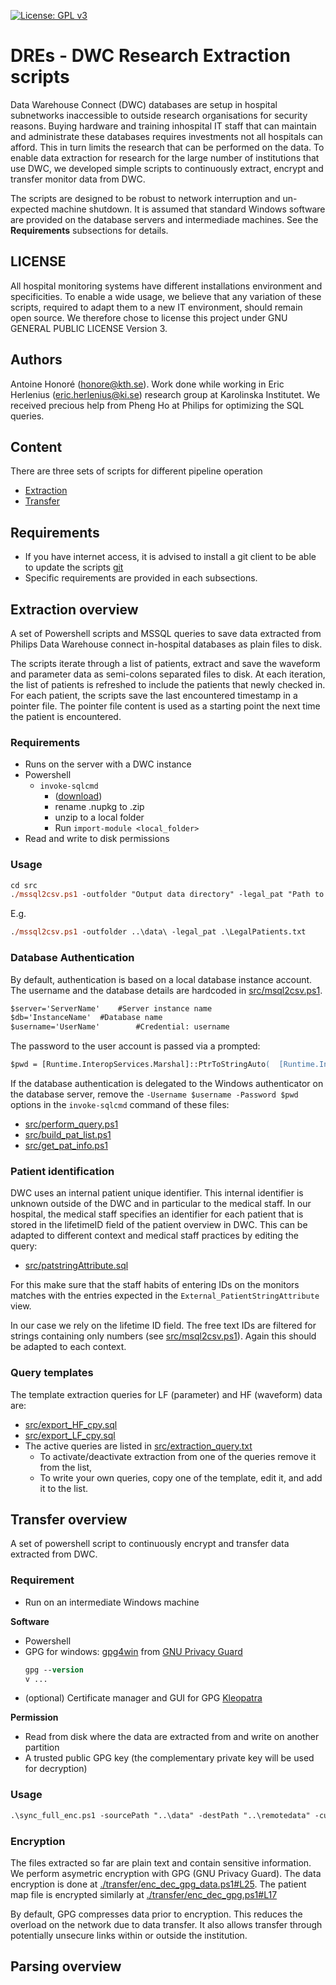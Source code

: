 [![License: GPL v3](https://img.shields.io/badge/License-GPLv3-blue.svg)](https://www.gnu.org/licenses/gpl-3.0)

# DREs - DWC Research Extraction scripts
Data Warehouse Connect (DWC) databases are setup in hospital subnetworks inaccessible to outside research organisations for security reasons. 
Buying hardware and training inhospital IT staff that can maintain and administrate these databases requires investments not all hospitals can afford. This in turn limits the research that can be performed on the data.
To enable data extraction for research for the large number of institutions that use DWC, we developed simple scripts to continuously extract, encrypt and transfer monitor data from DWC.

The scripts are designed to be robust to network interruption and un-expected machine shutdown.
It is assumed that standard Windows software are provided on the database servers and intermediade machines. 
See the **Requirements** subsections for details.

## LICENSE
All hospital monitoring systems have different installations environment and specificities.
To enable a wide usage, we believe that any variation of these scripts, required to adapt them to a new IT environment, should remain open source.
We therefore chose to license this project under GNU GENERAL PUBLIC LICENSE Version 3.

## Authors
Antoine Honoré (<honore@kth.se>). Work done while working in Eric Herlenius (<eric.herlenius@ki.se>) research group at Karolinska Institutet.
We received precious help from Pheng Ho at Philips for optimizing the SQL queries.

## Content
There are three sets of scripts for different pipeline operation
- [Extraction](./README.md#extraction-overview)
- [Transfer](./README.md#transfer-overview)

## Requirements
- If you have internet access, it is advised to install a git client to be able to update the scripts [git](https://git-scm.com/download/win)
- Specific requirements are provided in each subsections.

## Extraction overview
A set of Powershell scripts and MSSQL queries to save data extracted from Philips Data Warehouse connect in-hospital databases as plain files to disk.

The scripts iterate through a list of patients, extract and save the waveform and parameter data as semi-colons separated files to disk.
At each iteration, the list of patients is refreshed to include the patients that newly checked in.
For each patient, the scripts save the last encountered timestamp in a pointer file.
The pointer file content is used as a starting point the next time the patient is encountered.

### Requirements 
- Runs on the server with a DWC instance
- Powershell
  - `invoke-sqlcmd`
    - ([download](https://www.powershellgallery.com/packages/Sqlserver/21.1.18256))
    - rename .nupkg to .zip
    - unzip to a local folder
    - Run  `import-module <local_folder>`
- Read and write to disk permissions

### Usage
```ps
cd src
./mssql2csv.ps1 -outfolder "Output data directory" -legal_pat "Path to file listing the patients to extract"
```
E.g.
```ps
./mssql2csv.ps1 -outfolder ..\data\ -legal_pat .\LegalPatients.txt
```

### Database Authentication
By default, authentication is based on a local database instance account.
The username and the database details are hardcoded in [src/msql2csv.ps1](./src/mssql2csv.ps1#L14).
```ps
$server='ServerName'	#Server instance name
$db='InstanceName'	#Database name
$username='UserName'		#Credential: username
```

The password to the user account is passed via a prompted:
```ps
$pwd = [Runtime.InteropServices.Marshal]::PtrToStringAuto(  [Runtime.InteropServices.Marshal]::SecureStringToBSTR($pass_secure)  )
```

If the database authentication is delegated to the Windows authenticator on the database server, remove the `-Username $username -Password $pwd` options in the `invoke-sqlcmd` command of these files:
- [src/perform_query.ps1](./src/perform_query.ps1#85)
- [src/build_pat_list.ps1](./src/build_pat_list.ps1#15)
- [src/get_pat_info.ps1](./src/get_pat_info.ps1#16)


### Patient identification

DWC uses an internal patient unique identifier.
This internal identifier is unknown outside of the DWC and in particular to the medical staff. 
In our hospital, the medical staff specifies an identifier for each patient that is stored in the lifetimeID field of the patient overview in DWC.
This can be adapted to different context and medical staff practices by editing the query:

- [src/patstringAttribute.sql](./src/patstringAttribute.sql)


For this make sure that the staff habits of entering IDs on the monitors matches with the entries expected in the `External_PatientStringAttribute` view.

In our case we rely on the lifetime ID field. The free text IDs are filtered for strings containing only numbers (see [src/msql2csv.ps1](./src/mssql2csv.ps1#L76)). Again this should be adapted to each context.

### Query templates
The template extraction queries for LF (parameter) and HF (waveform) data are:
- [src/export_HF_cpy.sql](./src/export_HF_cpy.sql)
- [src/export_LF_cpy.sql](./src/export_LF_cpy.sql)
- The active queries are listed in [src/extraction_query.txt](./src/extraction_query.txt)
  - To activate/deactivate extraction from one of the queries remove it from the list,
  - To write your own queries, copy one of the template, edit it, and add it to the list.

## Transfer overview
A set of powershell script to continuously encrypt and transfer data extracted from DWC.

### Requirement
- Run on an intermediate Windows machine

**Software**
- Powershell
- GPG for windows: [gpg4win](https://gpg4win.org/download.html) from [GNU Privacy Guard](https://gnupg.org/index.html)
  ```ps
  gpg --version
  v ...
  ```
- (optional) Certificate manager and GUI for GPG [Kleopatra](https://www.openpgp.org/software/kleopatra/)

**Permission**
- Read from disk where the data are extracted from and write on another partition
- A trusted public GPG key (the complementary private key will be used for decryption)

### Usage
```ps
.\sync_full_enc.ps1 -sourcePath "..\data" -destPath "..\remotedata" -cut "remove source file (0 or 1)" -wh "wait x hours after completion"
```

### Encryption
The files extracted so far are plain text and contain sensitive information.
We perform asymetric encryption with GPG (GNU Privacy Guard).
The data encryption is done at [./transfer/enc_dec_gpg_data.ps1#L25](./transfer/enc_dec_gpg_data.ps1#L25).
The patient map file is encrypted similarly at [./transfer/enc_dec_gpg.ps1#L17](./transfer/enc_dec_gpg.ps1#L17)

By default, GPG compresses data prior to encryption. 
This reduces the overload on the network due to data transfer.
It also allows transfer through potentially unsecure links within or outside the institution. 


## Parsing overview

